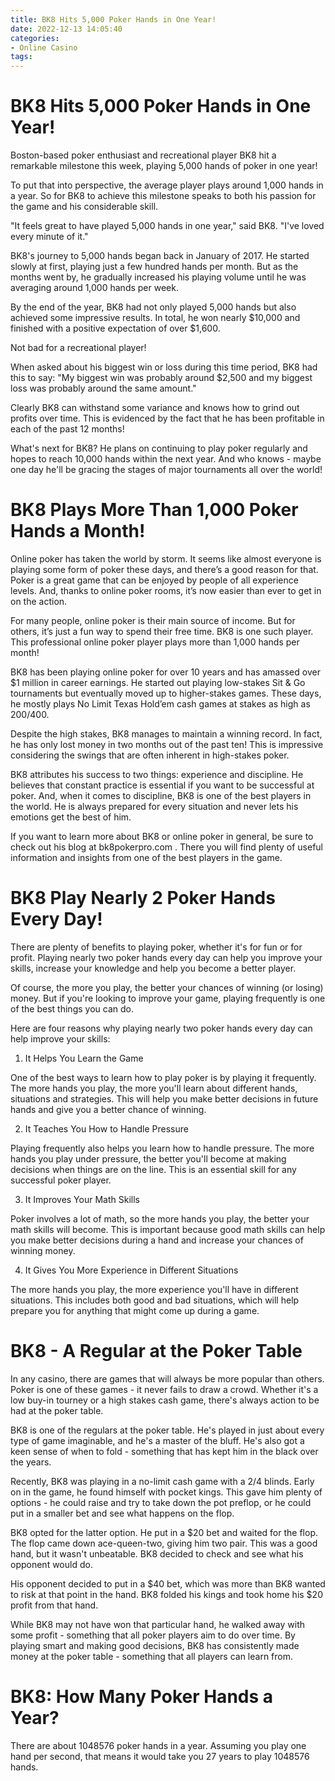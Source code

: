 ```yaml
---
title: BK8 Hits 5,000 Poker Hands in One Year!
date: 2022-12-13 14:05:40
categories:
- Online Casino
tags:
---
```



#  BK8 Hits 5,000 Poker Hands in One Year!

Boston-based poker enthusiast and recreational player BK8 hit a remarkable milestone this week, playing 5,000 hands of poker in one year!

To put that into perspective, the average player plays around 1,000 hands in a year. So for BK8 to achieve this milestone speaks to both his passion for the game and his considerable skill.

"It feels great to have played 5,000 hands in one year," said BK8. "I've loved every minute of it."

BK8's journey to 5,000 hands began back in January of 2017. He started slowly at first, playing just a few hundred hands per month. But as the months went by, he gradually increased his playing volume until he was averaging around 1,000 hands per week.

By the end of the year, BK8 had not only played 5,000 hands but also achieved some impressive results. In total, he won nearly $10,000 and finished with a positive expectation of over $1,600.

Not bad for a recreational player!

When asked about his biggest win or loss during this time period, BK8 had this to say: "My biggest win was probably around $2,500 and my biggest loss was probably around the same amount."

Clearly BK8 can withstand some variance and knows how to grind out profits over time. This is evidenced by the fact that he has been profitable in each of the past 12 months!

What's next for BK8? He plans on continuing to play poker regularly and hopes to reach 10,000 hands within the next year. And who knows - maybe one day he'll be gracing the stages of major tournaments all over the world!

#  BK8 Plays More Than 1,000 Poker Hands a Month!

Online poker has taken the world by storm. It seems like almost everyone is playing some form of poker these days, and there’s a good reason for that. Poker is a great game that can be enjoyed by people of all experience levels. And, thanks to online poker rooms, it’s now easier than ever to get in on the action.

For many people, online poker is their main source of income. But for others, it’s just a fun way to spend their free time. BK8 is one such player. This professional online poker player plays more than 1,000 hands per month!

BK8 has been playing online poker for over 10 years and has amassed over $1 million in career earnings. He started out playing low-stakes Sit & Go tournaments but eventually moved up to higher-stakes games. These days, he mostly plays No Limit Texas Hold’em cash games at stakes as high as $200/$400.

Despite the high stakes, BK8 manages to maintain a winning record. In fact, he has only lost money in two months out of the past ten! This is impressive considering the swings that are often inherent in high-stakes poker.

BK8 attributes his success to two things: experience and discipline. He believes that constant practice is essential if you want to be successful at poker. And, when it comes to discipline, BK8 is one of the best players in the world. He is always prepared for every situation and never lets his emotions get the best of him.

If you want to learn more about BK8 or online poker in general, be sure to check out his blog at bk8pokerpro.com . There you will find plenty of useful information and insights from one of the best players in the game.

#  BK8 Play Nearly 2 Poker Hands Every Day!

There are plenty of benefits to playing poker, whether it's for fun or for profit. Playing nearly two poker hands every day can help you improve your skills, increase your knowledge and help you become a better player.

Of course, the more you play, the better your chances of winning (or losing) money. But if you're looking to improve your game, playing frequently is one of the best things you can do.

Here are four reasons why playing nearly two poker hands every day can help improve your skills:

1. It Helps You Learn the Game

One of the best ways to learn how to play poker is by playing it frequently. The more hands you play, the more you'll learn about different hands, situations and strategies. This will help you make better decisions in future hands and give you a better chance of winning.

2. It Teaches You How to Handle Pressure

Playing frequently also helps you learn how to handle pressure. The more hands you play under pressure, the better you'll become at making decisions when things are on the line. This is an essential skill for any successful poker player.

3. It Improves Your Math Skills

Poker involves a lot of math, so the more hands you play, the better your math skills will become. This is important because good math skills can help you make better decisions during a hand and increase your chances of winning money.

4. It Gives You More Experience in Different Situations

The more hands you play, the more experience you'll have in different situations. This includes both good and bad situations, which will help prepare you for anything that might come up during a game.

#  BK8 - A Regular at the Poker Table

In any casino, there are games that will always be more popular than others. Poker is one of these games - it never fails to draw a crowd. Whether it's a low buy-in tourney or a high stakes cash game, there's always action to be had at the poker table.

BK8 is one of the regulars at the poker table. He's played in just about every type of game imaginable, and he's a master of the bluff. He's also got a keen sense of when to fold - something that has kept him in the black over the years.

Recently, BK8 was playing in a no-limit cash game with a $2/$4 blinds. Early on in the game, he found himself with pocket kings. This gave him plenty of options - he could raise and try to take down the pot preflop, or he could put in a smaller bet and see what happens on the flop.

BK8 opted for the latter option. He put in a $20 bet and waited for the flop. The flop came down ace-queen-two, giving him two pair. This was a good hand, but it wasn't unbeatable. BK8 decided to check and see what his opponent would do.

His opponent decided to put in a $40 bet, which was more than BK8 wanted to risk at that point in the hand. BK8 folded his kings and took home his $20 profit from that hand.

While BK8 may not have won that particular hand, he walked away with some profit - something that all poker players aim to do over time. By playing smart and making good decisions, BK8 has consistently made money at the poker table - something that all players can learn from.

#  BK8: How Many Poker Hands a Year?

There are about 1048576 poker hands in a year. Assuming you play one hand per second, that means it would take you 27 years to play 1048576 hands.